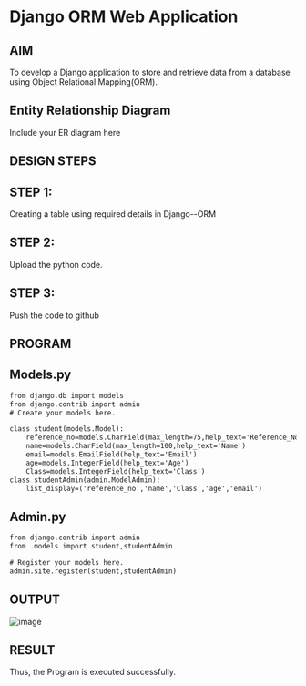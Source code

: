 # Django ORM Web Application

## AIM
To develop a Django application to store and retrieve data from a database using Object Relational Mapping(ORM).

## Entity Relationship Diagram

Include your ER diagram here

## DESIGN STEPS

## STEP 1:
Creating a table using required details in Django--ORM

## STEP 2:
Upload the python code.

## STEP 3:
Push the code to github
## PROGRAM
## Models.py
```html
from django.db import models
from django.contrib import admin
# Create your models here.

class student(models.Model):
    reference_no=models.CharField(max_length=75,help_text='Reference_No.')
    name=models.CharField(max_length=100,help_text='Name')
    email=models.EmailField(help_text='Email')
    age=models.IntegerField(help_text='Age')
    Class=models.IntegerField(help_text='Class')
class studentAdmin(admin.ModelAdmin):
    list_display=('reference_no','name','Class','age','email')
```
## Admin.py
```html
from django.contrib import admin
from .models import student,studentAdmin

# Register your models here.
admin.site.register(student,studentAdmin)
```
## OUTPUT
![image](https://user-images.githubusercontent.com/118708024/215467492-69f0e7fa-b3f5-4658-9c65-86c68f048230.png)
## RESULT
Thus, the Program is executed successfully.
